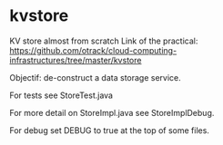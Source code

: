 # kvstore
KV store almost from scratch
Link of the practical: https://github.com/otrack/cloud-computing-infrastructures/tree/master/kvstore

Objectif: de-construct a data storage service.

For tests see StoreTest.java

For more detail on StoreImpl.java see StoreImplDebug.

For debug set DEBUG to true at the top of some files.
